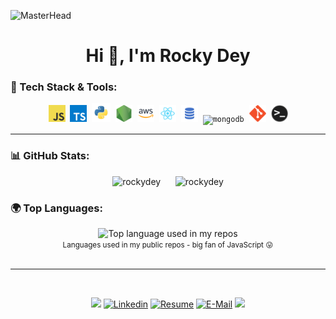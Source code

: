![MasterHead](https://i.ibb.co.com/PGfbzytC/Github-Banner.gif)

<h1 align="center">Hi 👋, I'm Rocky Dey</h1>

### 🚀 Tech Stack & Tools:
<p align="center">
  <code><img height="27" src="https://raw.githubusercontent.com/github/explore/80688e429a7d4ef2fca1e82350fe8e3517d3494d/topics/javascript/javascript.png" alt="javascript"></code>&nbsp;
<code><img height="27" src="https://raw.githubusercontent.com/github/explore/80688e429a7d4ef2fca1e82350fe8e3517d3494d/topics/typescript/typescript.png" alt="typescript"></code>&nbsp;
<code><img height="30" src="https://raw.githubusercontent.com/github/explore/80688e429a7d4ef2fca1e82350fe8e3517d3494d/topics/python/python.png" alt="python"></code>&nbsp;
<code><img height="27" src="https://raw.githubusercontent.com/github/explore/80688e429a7d4ef2fca1e82350fe8e3517d3494d/topics/nodejs/nodejs.png" alt="nodejs"></code>&nbsp;
<code><img height="27" src="https://raw.githubusercontent.com/github/explore/80688e429a7d4ef2fca1e82350fe8e3517d3494d/topics/aws/aws.png" alt="aws"></code>&nbsp;
<code><img height="27" src="https://raw.githubusercontent.com/github/explore/80688e429a7d4ef2fca1e82350fe8e3517d3494d/topics/react/react.png" alt="react"></code>&nbsp;
<code><img height="27" src="https://raw.githubusercontent.com/github/explore/80688e429a7d4ef2fca1e82350fe8e3517d3494d/topics/sql/sql.png" alt="sql"></code>&nbsp;
<code><img height="27" src="https://encrypted-tbn0.gstatic.com/images?q=tbn%3AANd9GcSTTzPAw-55ssm1Im594xYZ9eRQu2JylrkYLg&usqp=CAU" alt="mongodb"></code>&nbsp;
<code><img height="27" src="https://raw.githubusercontent.com/devicons/devicon/master/icons/git/git-original.svg" alt="git"></code>&nbsp;
<code><img height="27" src="https://raw.githubusercontent.com/github/explore/80688e429a7d4ef2fca1e82350fe8e3517d3494d/topics/terminal/terminal.png" alt="terminal"></code>
</p>

---

### 📊 GitHub Stats:
<div align="center"> 
  <img src="https://github-readme-stats.vercel.app/api?username=rockydey&show_icons=true&theme=gotham" alt="rockydey" />
   &nbsp;&nbsp;&nbsp;&nbsp;
  <img src="https://github-profile-summary-cards.vercel.app/api/cards/stats?username=rockydey&show_icons=true&theme=gotham" alt="rockydey" />
</div>

### 🌍 Top Languages:
<div align="center">
  <img width="" src="https://github-readme-stats.vercel.app/api/top-langs/?username=rockydey&layout=compact&hide_title=1&card_width=300&&show_icons=true&theme=gotham" alt="Top language used in my repos" />
  <br />
  <small>Languages used in my public repos - big fan of JavaScript 😛</small>
  <br />
  <br />
</div>

---

&nbsp;<div align="center">
  <img src="https://badges.pufler.dev/visits/rockydey/rockydey?color=black&logo=github" />
  [![Linkedin](https://img.shields.io/badge/linked-in-369?style=flat-square&logo=linkedin&logoColor=white&color=blue)](https://www.linkedin.com/in/deyrocky/)
  [![Resume](https://img.shields.io/badge/Resume-Download-orange?style=flat-square&logo=adobeacrobatreader&logoColor=white)](https://drive.google.com/file/d/1MNLxfbyeVU0j5vGlflGWpYJx2cSTQ5RK/view?usp=sharing)
  [![E-Mail](https://img.shields.io/badge/email-reveal-2a8?style=flat-square&logo=gmail&logoColor=white)](mailto:rockydey077@gmail.com)
  <img src="https://komarev.com/ghpvc/?username=rockydey&style=plastic&label=Views"><img>
</div>

